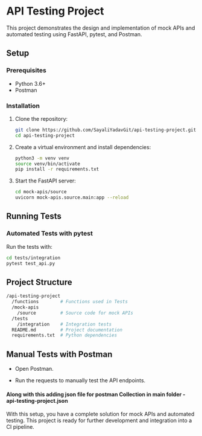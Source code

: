 # API Testing Project

This project demonstrates the design and implementation of mock APIs and automated testing using FastAPI, pytest, and Postman.

## Setup

### Prerequisites
- Python 3.6+
- Postman

### Installation
1. Clone the repository:
    ```bash
    git clone https://github.com/SayaliYadavGit/api-testing-project.git
    cd api-testing-project
    ```

2. Create a virtual environment and install dependencies:
    ```bash
    python3 -m venv venv
    source venv/bin/activate
    pip install -r requirements.txt
    ```

3. Start the FastAPI server:
    ```bash
    cd mock-apis/source
    uvicorn mock-apis.source.main:app --reload
    ```

## Running Tests

### Automated Tests with pytest
Run the tests with:
```bash
cd tests/integration 
pytest test_api.py
 ```

## Project Structure
```bash
/api-testing-project
  /functions        # Functions used in Tests
  /mock-apis
    /source         # Source code for mock APIs
  /tests
    /integration    # Integration tests
  README.md         # Project documentation
  requirements.txt  # Python dependencies
 ```

## Manual Tests with Postman
- Open Postman.

- Run the requests to manually test the API endpoints.

#### Along with this adding json file for postman Collection in main folder - api-testing-project.json

With this setup, you have a complete solution for mock APIs and automated testing. This project is ready for further development and integration into a CI pipeline.
